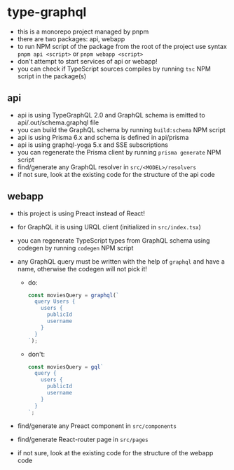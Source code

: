 # type-graphql

- this is a monorepo project managed by pnpm
- there are two packages: api, webapp
- to run NPM script of the package from the root of the project use syntax `pnpm api <script>` or `pnpm webapp <script>`
- don't attempt to start services of api or webapp!
- you can check if TypeScript sources compiles by running `tsc` NPM script in the package(s)

## api

- api is using TypeGraphQL 2.0 and GraphQL schema is emitted to api/.out/schema.graphql file
- you can build the GraphQL schema by running `build:schema` NPM script
- api is using Prisma 6.x and schema is defined in api/prisma
- api is using graphql-yoga 5.x and SSE subscriptions
- you can regenerate the Prisma client by running `prisma generate` NPM script
- find/generate any GraphQL resolver in `src/<MODEL>/resolvers`
- if not sure, look at the existing code for the structure of the api code

## webapp

- this project is using Preact instead of React!
- for GraphQL it is using URQL client (initialized in `src/index.tsx`)
- you can regenerate TypeScript types from GraphQL schema using codegen by running `codegen` NPM script
- any GraphQL query must be written with the help of `graphql` and have a name, otherwise the codegen will not pick it!

  - do:

    ```ts
    const moviesQuery = graphql(`
      query Users {
        users {
          publicId
          username
        }
      }
    `);
    ```

  - don't:
    ```ts
    const moviesQuery = gql`
      query {
        users {
          publicId
          username
        }
      }
    `;
    ```

- find/generate any Preact component in `src/components`
- find/generate React-router page in `src/pages`
- if not sure, look at the existing code for the structure of the webapp code
